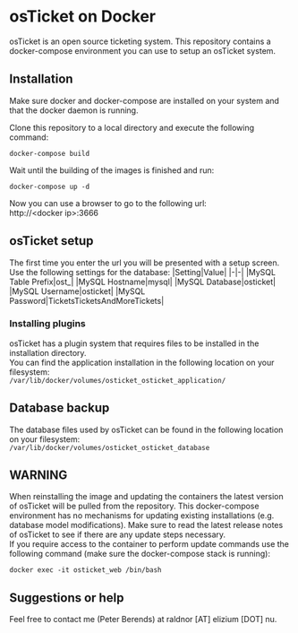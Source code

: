 # osTicket on Docker

osTicket is an open source ticketing system. This repository
contains a docker-compose environment you can use to 
setup an osTicket system.  

## Installation
Make sure docker and docker-compose are installed on your
system and that the docker daemon is running.

Clone this repository to a local directory and execute
the following command:

```
docker-compose build
```
Wait until the building of the images is finished and run:
```
docker-compose up -d
```

Now you can use a browser to go to the following url:  
http://\<docker ip\>:3666

## osTicket setup
The first time you enter the url you will be presented 
with a setup screen. Use the following settings for the
database:
|Setting|Value|
|-|-|
|MySQL Table Prefix|ost_|
|MySQL Hostname|mysql|
|MySQL Database|osticket|
|MySQL Username|osticket|
|MySQL Password|TicketsTicketsAndMoreTickets|

### Installing plugins
osTicket has a plugin system that requires files to be
installed in the installation directory.  
You can find the application installation in the 
following location on your filesystem:  
`/var/lib/docker/volumes/osticket_osticket_application/`

## Database backup
The database files used by osTicket can be found in
the following location on your filesystem:  
`/var/lib/docker/volumes/osticket_osticket_database` 

## WARNING
When reinstalling the image and updating the containers
the latest version of osTicket will be pulled from the
repository. This docker-compose environment has no 
mechanisms for updating existing installations (e.g.
database model modifications). Make sure to read the 
latest release notes of osTicket to see if there are 
any update steps necessary.  
If you require access to the container to perform
update commands use the following command (make sure
the docker-compose stack is running):  
```
docker exec -it osticket_web /bin/bash
```

## Suggestions or help
Feel free to contact me (Peter Berends) at raldnor [AT] elizium [DOT] nu.

